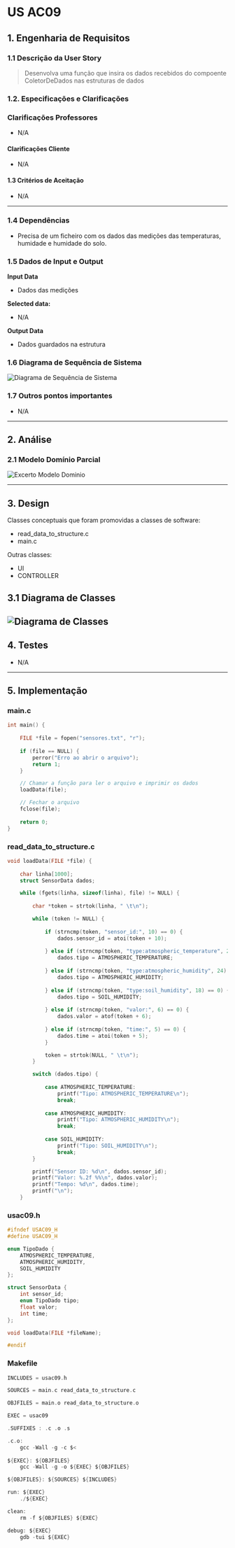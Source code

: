 # US AC09

## 1. Engenharia de Requisitos

### 1.1 Descrição da User Story

> Desenvolva uma função que insira os dados recebidos do compoente ColetorDeDados nas estruturas de dados

### 1.2. Especificações e Clarificações 

###  Clarificações Professores

* N/A

#### Clarificações Cliente

* N/A


#### 1.3 Critérios de Aceitação

* N/A

---
### 1.4 Dependências

* Precisa de um ficheiro com os dados das medições das temperaturas, humidade e humidade do solo.

### 1.5 Dados de Input e Output

**Input Data**

* Dados das medições

**Selected data:**

* N/A

**Output Data**

*  Dados guardados na estrutura

### 1.6 Diagrama de Sequência de Sistema

![Diagrama de Sequência de Sistema](/svg/SSD.svg) 

### 1.7 Outros pontos importantes

* N/A
---
## 2. Análise

### 2.1 Modelo Domínio Parcial

![Excerto Modelo Dominio](/png/DM.png)

---
## 3. Design

Classes conceptuais que foram promovidas a classes de software:

* read_data_to_structure.c
* main.c

Outras classes:
* UI
* CONTROLLER

## 3.1 Diagrama de Classes
![Diagrama de Classes](svg/CD.svg)
---
## 4. Testes

* N/A
---
## 5. Implementação

### main.c

```c
int main() {
    
    FILE *file = fopen("sensores.txt", "r");
    
    if (file == NULL) {
        perror("Erro ao abrir o arquivo");
        return 1;
    }

    // Chamar a função para ler o arquivo e imprimir os dados
    loadData(file);

    // Fechar o arquivo
    fclose(file);
    
    return 0;
}
```

### read_data_to_structure.c

```c
void loadData(FILE *file) {
	
    char linha[1000];
    struct SensorData dados;

    while (fgets(linha, sizeof(linha), file) != NULL) {
		
        char *token = strtok(linha, " \t\n");

        while (token != NULL) {
			
            if (strncmp(token, "sensor_id:", 10) == 0) {
                dados.sensor_id = atoi(token + 10);
                
            } else if (strncmp(token, "type:atmospheric_temperature", 27) == 0) {
                dados.tipo = ATMOSPHERIC_TEMPERATURE;
                
            } else if (strncmp(token, "type:atmospheric_humidity", 24) == 0) {
                dados.tipo = ATMOSPHERIC_HUMIDITY;
                
            } else if (strncmp(token, "type:soil_humidity", 18) == 0) {
                dados.tipo = SOIL_HUMIDITY;
                
            } else if (strncmp(token, "valor:", 6) == 0) {
                dados.valor = atof(token + 6);
                
            } else if (strncmp(token, "time:", 5) == 0) {
                dados.time = atoi(token + 5);
            }

            token = strtok(NULL, " \t\n");
        }

        switch (dados.tipo) {
			
            case ATMOSPHERIC_TEMPERATURE:
                printf("Tipo: ATMOSPHERIC_TEMPERATURE\n");
                break;
                
            case ATMOSPHERIC_HUMIDITY:
                printf("Tipo: ATMOSPHERIC_HUMIDITY\n");
                break;
                
            case SOIL_HUMIDITY:
                printf("Tipo: SOIL_HUMIDITY\n");
                break;
        }

        printf("Sensor ID: %d\n", dados.sensor_id);
        printf("Valor: %.2f %%\n", dados.valor);
        printf("Tempo: %d\n", dados.time);
        printf("\n");
    }

```

### usac09.h

```c
#ifndef USAC09_H
#define USAC09_H

enum TipoDado {
    ATMOSPHERIC_TEMPERATURE,
    ATMOSPHERIC_HUMIDITY,
    SOIL_HUMIDITY
};

struct SensorData {
    int sensor_id;
    enum TipoDado tipo;
    float valor;
    int time;
};

void loadData(FILE *fileName);

#endif

```

### Makefile

```c
INCLUDES = usac09.h

SOURCES = main.c read_data_to_structure.c

OBJFILES = main.o read_data_to_structure.o

EXEC = usac09

.SUFFIXES : .c .o .s

.c.o:
	gcc -Wall -g -c $<
	
${EXEC}: ${OBJFILES}
	gcc -Wall -g -o ${EXEC} ${OBJFILES}

${OBJFILES}: ${SOURCES} ${INCLUDES}

run: ${EXEC}
	./${EXEC}

clean:
	rm -f ${OBJFILES} ${EXEC}

debug: ${EXEC}
	gdb -tui ${EXEC}

```